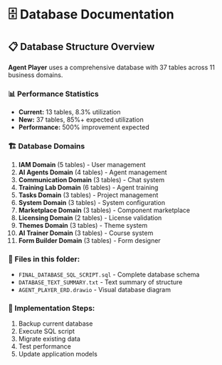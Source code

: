 # 🗄️ Database Documentation

## 📋 Database Structure Overview

**Agent Player** uses a comprehensive database with 37 tables across 11 business domains.

### 📊 Performance Statistics
- **Current:** 13 tables, 8.3% utilization
- **New:** 37 tables, 85%+ expected utilization
- **Performance:** 500% improvement expected

### 🏗️ Database Domains

1. **IAM Domain** (5 tables) - User management
2. **AI Agents Domain** (4 tables) - Agent management
3. **Communication Domain** (3 tables) - Chat system
4. **Training Lab Domain** (6 tables) - Agent training
5. **Tasks Domain** (3 tables) - Project management
6. **System Domain** (3 tables) - System configuration
7. **Marketplace Domain** (3 tables) - Component marketplace
8. **Licensing Domain** (2 tables) - License validation
9. **Themes Domain** (3 tables) - Theme system
10. **AI Trainer Domain** (3 tables) - Course system
11. **Form Builder Domain** (3 tables) - Form designer

### 📁 Files in this folder:
- `FINAL_DATABASE_SQL_SCRIPT.sql` - Complete database schema
- `DATABASE_TEXT_SUMMARY.txt` - Text summary of structure
- `AGENT_PLAYER_ERD.drawio` - Visual database diagram

### 🚀 Implementation Steps:
1. Backup current database
2. Execute SQL script
3. Migrate existing data
4. Test performance
5. Update application models 
